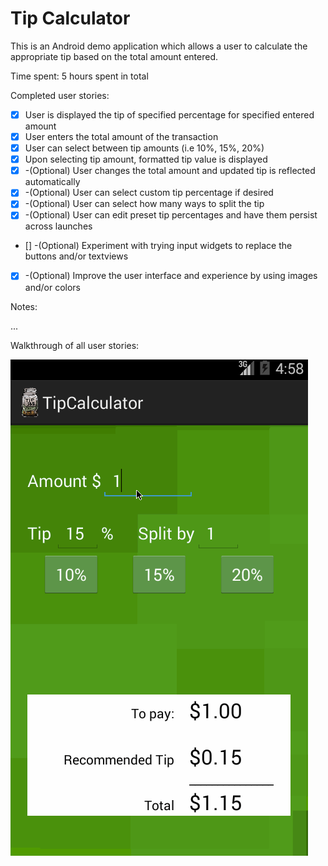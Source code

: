 # Tip Calculator

This is an Android demo application which allows a user to calculate the appropriate tip based on the total amount entered.

Time spent: 5 hours spent in total

Completed user stories:

 * [x] User is displayed the tip of specified percentage for specified entered amount
 * [x] User enters the total amount of the transaction
 * [x] User can select between tip amounts (i.e 10%, 15%, 20%)
 * [x] Upon selecting tip amount, formatted tip value is displayed
 * [x] -(Optional) User changes the total amount and updated tip is reflected automatically
 * [x] -(Optional) User can select custom tip percentage if desired
 * [x] -(Optional) User can select how many ways to split the tip
 * [x] -(Optional) User can edit preset tip percentages and have them persist across launches
 * [] -(Optional) Experiment with trying input widgets to replace the buttons and/or textviews
 * [x] -(Optional) Improve the user interface and experience by using images and/or colors
 
Notes:

...

Walkthrough of all user stories:

![Video Walkthrough](tipCalculator.gif)
